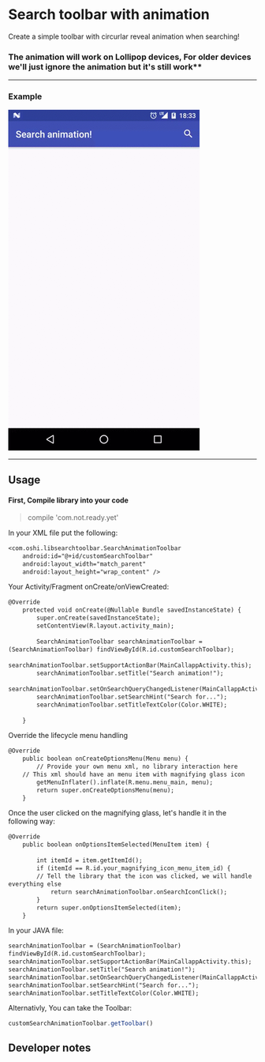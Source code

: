 Search toolbar with animation
===================
Create a simple toolbar with circurlar reveal animation when searching!

### The animation will work on Lollipop devices, For older devices we'll just ignore the animation but it's still work**
----------

### Example

![](https://github.com/UdiOshi85/GlobalFiles/blob/master/libSearchAnimationToolbar%20-1.0.gif)

----------

## Usage


#### First, Compile library into your code

> compile 'com.not.ready.yet'


In your XML file put the following:
````
<com.oshi.libsearchtoolbar.SearchAnimationToolbar
	android:id="@+id/customSearchToolbar"
	android:layout_width="match_parent"
	android:layout_height="wrap_content" />
````

Your Activity/Fragment onCreate/onViewCreated:

````
@Override
    protected void onCreate(@Nullable Bundle savedInstanceState) {
        super.onCreate(savedInstanceState);
        setContentView(R.layout.activity_main);

        SearchAnimationToolbar searchAnimationToolbar = (SearchAnimationToolbar) findViewById(R.id.customSearchToolbar);
        searchAnimationToolbar.setSupportActionBar(MainCallappActivity.this);
        searchAnimationToolbar.setTitle("Search animation!");
        searchAnimationToolbar.setOnSearchQueryChangedListener(MainCallappActivity.this);
        searchAnimationToolbar.setSearchHint("Search for...");
        searchAnimationToolbar.setTitleTextColor(Color.WHITE);

    }
````


Override the lifecycle menu handling
````
@Override
    public boolean onCreateOptionsMenu(Menu menu) {
    	// Provide your own menu xml, no library interaction here
	// This xml should have an menu item with magnifying glass icon
        getMenuInflater().inflate(R.menu.menu_main, menu);
        return super.onCreateOptionsMenu(menu);
    }
````
Once the user clicked on the magnifying glass, let's handle it in the following way:
````
@Override
    public boolean onOptionsItemSelected(MenuItem item) {

        int itemId = item.getItemId();
        if (itemId == R.id.your_magnifying_icon_menu_item_id) {
	    // Tell the library that the icon was clicked, we will handle everything else
            return searchAnimationToolbar.onSearchIconClick();
        }
        return super.onOptionsItemSelected(item);
    }
````


In your JAVA file:
````
searchAnimationToolbar = (SearchAnimationToolbar) findViewById(R.id.customSearchToolbar);
searchAnimationToolbar.setSupportActionBar(MainCallappActivity.this);
searchAnimationToolbar.setTitle("Search animation!");
searchAnimationToolbar.setOnSearchQueryChangedListener(MainCallappActivity.this);
searchAnimationToolbar.setSearchHint("Search for...");
searchAnimationToolbar.setTitleTextColor(Color.WHITE);
````

Alternativly, You can take the Toolbar:
````javascript
customSearchAnimationToolbar.getToolbar()
````

Developer notes
--------------------
